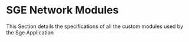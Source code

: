 # **SGE Network Modules**

This Section details the specifications of all the custom modules used by the Sge Application
